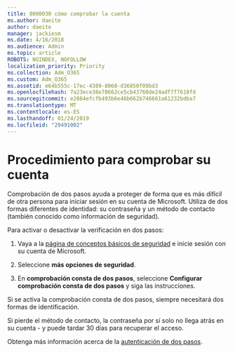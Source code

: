 ```yaml
---
title: 8000030 cómo comprobar la cuenta
ms.author: daeite
author: daeite
manager: jackiesm
ms.date: 4/16/2018
ms.audience: Admin
ms.topic: article
ROBOTS: NOINDEX, NOFOLLOW
localization_priority: Priority
ms.collection: Adm_O365
ms.custom: Adm_O365
ms.assetid: e64b555c-17ec-4389-8068-d36850f09bd3
ms.openlocfilehash: 7a23ece38e78662ce5cb43760de24adf7f7618fd
ms.sourcegitcommit: e2864efcfb493b6e46b662b746661a61232bdba7
ms.translationtype: MT
ms.contentlocale: es-ES
ms.lasthandoff: 01/24/2019
ms.locfileid: "29491002"
---
```

# <a name="how-to-verify-your-account"></a>Procedimiento para comprobar su cuenta

Comprobación de dos pasos ayuda a proteger de forma que es más difícil de otra persona para iniciar sesión en su cuenta de Microsoft. Utiliza de dos formas diferentes de identidad: su contraseña y un método de contacto (también conocido como información de seguridad). 
  
Para activar o desactivar la verificación en dos pasos:
  
1. Vaya a la [página de conceptos básicos de seguridad](https://go.microsoft.com/fwlink/?linkid=842325) e inicie sesión con su cuenta de Microsoft. 
    
2. Seleccione **más opciones de seguridad**. 
    
3. En **comprobación consta de dos pasos**, seleccione **Configurar comprobación consta de dos pasos** y siga las instrucciones. 
    
Si se activa la comprobación consta de dos pasos, siempre necesitará dos formas de identificación.
  
Si pierde el método de contacto, la contraseña por sí solo no llega atrás en su cuenta - y puede tardar 30 días para recuperar el acceso. 
  
Obtenga más información acerca de la [autenticación de dos pasos](https://go.microsoft.com/fwlink/?linkid=872270).
  

